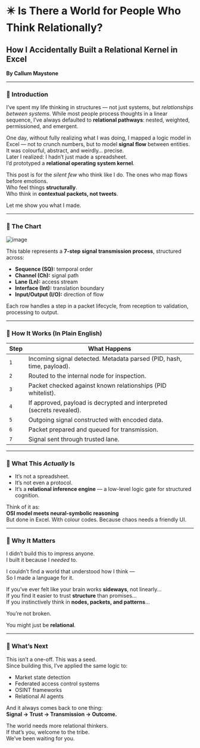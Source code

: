 # ✴️ Is There a World for People Who Think Relationally?
## How I Accidentally Built a Relational Kernel in Excel

**By Callum Maystone**

---

### 🧭 Introduction

I’ve spent my life thinking in structures — not just systems, but *relationships between systems*. While most people process thoughts in a linear sequence, I’ve always defaulted to **relational pathways**: nested, weighted, permissioned, and emergent.

One day, without fully realizing what I was doing, I mapped a logic model in Excel — not to crunch numbers, but to model **signal flow** between entities.  
It was colourful, abstract, and weirdly… precise.  
Later I realized: I hadn’t just made a spreadsheet.  
I’d prototyped a **relational operating system kernel**.

This post is for the *silent few* who think like I do. The ones who map flows before emotions.  
Who feel things **structurally**.  
Who think in **contextual packets, not tweets**.

Let me show you what I made.

---

### 🧩 The Chart

![image](https://github.com/user-attachments/assets/e0447d19-ee68-451b-8064-32ca757525af)


This table represents a **7-step signal transmission process**, structured across:

- **Sequence (SQ):** temporal order  
- **Channel (Ch):** signal path  
- **Lane (Ln):** access stream  
- **Interface (Int):** translation boundary  
- **Input/Output (I/O):** direction of flow  

Each row handles a step in a packet lifecycle, from reception to validation, processing to output.

---

### 🔐 How It Works (In Plain English)

| **Step** | **What Happens** |
|---------|------------------|
| `1` | Incoming signal detected. Metadata parsed (PID, hash, time, payload). |
| `2` | Routed to the internal node for inspection. |
| `3` | Packet checked against known relationships (PID whitelist). |
| `4` | If approved, payload is decrypted and interpreted (secrets revealed). |
| `5` | Outgoing signal constructed with encoded data. |
| `6` | Packet prepared and queued for transmission. |
| `7` | Signal sent through trusted lane. |

---

### 🧠 What This *Actually* Is

- It’s not a spreadsheet.  
- It’s not even a protocol.  
- It’s a **relational inference engine** — a low-level logic gate for structured cognition.

Think of it as:  
**OSI model meets neural-symbolic reasoning**  
But done in Excel. With colour codes. Because chaos needs a friendly UI.

---

### 🧵 Why It Matters

I didn’t build this to impress anyone.  
I built it because I *needed* to.

I couldn’t find a world that understood how I think —  
So I made a language for it.

If you’ve ever felt like your brain works **sideways**, not linearly...  
If you find it easier to trust **structure** than promises...  
If you instinctively think in **nodes, packets, and patterns**...

You’re not broken.

You might just be **relational**.

---

### 🚀 What’s Next

This isn’t a one-off. This was a seed.  
Since building this, I’ve applied the same logic to:

- Market state detection  
- Federated access control systems  
- OSINT frameworks  
- Relational AI agents  

And it always comes back to one thing:  
**Signal → Trust → Transmission → Outcome.**

The world needs more relational thinkers.  
If that’s you, welcome to the tribe.  
We’ve been waiting for you.
